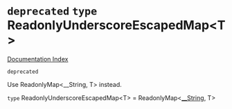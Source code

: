 # `deprecated` `type` ReadonlyUnderscoreEscapedMap\<T>

[Documentation Index](../README.md)

`deprecated`

Use ReadonlyMap<__String, T> instead.

`type` ReadonlyUnderscoreEscapedMap\<T> = ReadonlyMap\<[\_\_String](../type.__String/README.md), T>